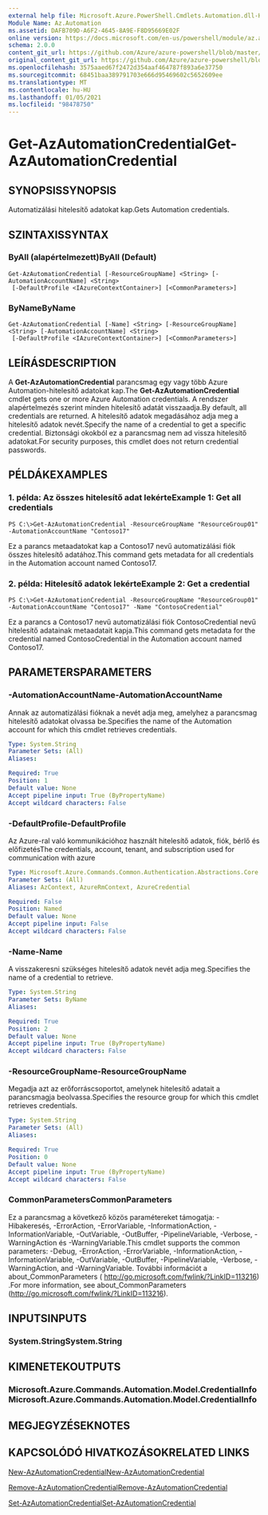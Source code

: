 ```yaml
---
external help file: Microsoft.Azure.PowerShell.Cmdlets.Automation.dll-Help.xml
Module Name: Az.Automation
ms.assetid: DAFB709D-A6F2-4645-8A9E-F8D95669E02F
online version: https://docs.microsoft.com/en-us/powershell/module/az.automation/get-azautomationcredential
schema: 2.0.0
content_git_url: https://github.com/Azure/azure-powershell/blob/master/src/Automation/Automation/help/Get-AzAutomationCredential.md
original_content_git_url: https://github.com/Azure/azure-powershell/blob/master/src/Automation/Automation/help/Get-AzAutomationCredential.md
ms.openlocfilehash: 3575aaed67f2472d354aaf464787f893a6e37750
ms.sourcegitcommit: 68451baa389791703e666d95469602c5652609ee
ms.translationtype: MT
ms.contentlocale: hu-HU
ms.lasthandoff: 01/05/2021
ms.locfileid: "98478750"
---
```

# <span data-ttu-id="a14f4-101">Get-AzAutomationCredential</span><span class="sxs-lookup"><span data-stu-id="a14f4-101">Get-AzAutomationCredential</span></span>

## <span data-ttu-id="a14f4-102">SYNOPSIS</span><span class="sxs-lookup"><span data-stu-id="a14f4-102">SYNOPSIS</span></span>
<span data-ttu-id="a14f4-103">Automatizálási hitelesítő adatokat kap.</span><span class="sxs-lookup"><span data-stu-id="a14f4-103">Gets Automation credentials.</span></span>

## <span data-ttu-id="a14f4-104">SZINTAXIS</span><span class="sxs-lookup"><span data-stu-id="a14f4-104">SYNTAX</span></span>

### <span data-ttu-id="a14f4-105">ByAll (alapértelmezett)</span><span class="sxs-lookup"><span data-stu-id="a14f4-105">ByAll (Default)</span></span>
```
Get-AzAutomationCredential [-ResourceGroupName] <String> [-AutomationAccountName] <String>
 [-DefaultProfile <IAzureContextContainer>] [<CommonParameters>]
```

### <span data-ttu-id="a14f4-106">ByName</span><span class="sxs-lookup"><span data-stu-id="a14f4-106">ByName</span></span>
```
Get-AzAutomationCredential [-Name] <String> [-ResourceGroupName] <String> [-AutomationAccountName] <String>
 [-DefaultProfile <IAzureContextContainer>] [<CommonParameters>]
```

## <span data-ttu-id="a14f4-107">LEÍRÁS</span><span class="sxs-lookup"><span data-stu-id="a14f4-107">DESCRIPTION</span></span>
<span data-ttu-id="a14f4-108">A **Get-AzAutomationCredential** parancsmag egy vagy több Azure Automation-hitelesítő adatokat kap.</span><span class="sxs-lookup"><span data-stu-id="a14f4-108">The **Get-AzAutomationCredential** cmdlet gets one or more Azure Automation credentials.</span></span>
<span data-ttu-id="a14f4-109">A rendszer alapértelmezés szerint minden hitelesítő adatát visszaadja.</span><span class="sxs-lookup"><span data-stu-id="a14f4-109">By default, all credentials are returned.</span></span>
<span data-ttu-id="a14f4-110">A hitelesítő adatok megadásához adja meg a hitelesítő adatok nevét.</span><span class="sxs-lookup"><span data-stu-id="a14f4-110">Specify the name of a credential to get a specific credential.</span></span>
<span data-ttu-id="a14f4-111">Biztonsági okokból ez a parancsmag nem ad vissza hitelesítő adatokat.</span><span class="sxs-lookup"><span data-stu-id="a14f4-111">For security purposes, this cmdlet does not return credential passwords.</span></span>

## <span data-ttu-id="a14f4-112">PÉLDÁK</span><span class="sxs-lookup"><span data-stu-id="a14f4-112">EXAMPLES</span></span>

### <span data-ttu-id="a14f4-113">1. példa: Az összes hitelesítő adat lekérte</span><span class="sxs-lookup"><span data-stu-id="a14f4-113">Example 1: Get all credentials</span></span>
```
PS C:\>Get-AzAutomationCredential -ResourceGroupName "ResourceGroup01" -AutomationAccountName "Contoso17"
```

<span data-ttu-id="a14f4-114">Ez a parancs metaadatokat kap a Contoso17 nevű automatizálási fiók összes hitelesítő adatához.</span><span class="sxs-lookup"><span data-stu-id="a14f4-114">This command gets metadata for all credentials in the Automation account named Contoso17.</span></span>

### <span data-ttu-id="a14f4-115">2. példa: Hitelesítő adatok lekérte</span><span class="sxs-lookup"><span data-stu-id="a14f4-115">Example 2: Get a credential</span></span>
```
PS C:\>Get-AzAutomationCredential -ResourceGroupName "ResourceGroup01" -AutomationAccountName "Contoso17" -Name "ContosoCredential"
```

<span data-ttu-id="a14f4-116">Ez a parancs a Contoso17 nevű automatizálási fiók ContosoCredential nevű hitelesítő adatainak metaadatait kapja.</span><span class="sxs-lookup"><span data-stu-id="a14f4-116">This command gets metadata for the credential named ContosoCredential in the Automation account named Contoso17.</span></span>

## <span data-ttu-id="a14f4-117">PARAMETERS</span><span class="sxs-lookup"><span data-stu-id="a14f4-117">PARAMETERS</span></span>

### <span data-ttu-id="a14f4-118">-AutomationAccountName</span><span class="sxs-lookup"><span data-stu-id="a14f4-118">-AutomationAccountName</span></span>
<span data-ttu-id="a14f4-119">Annak az automatizálási fióknak a nevét adja meg, amelyhez a parancsmag hitelesítő adatokat olvassa be.</span><span class="sxs-lookup"><span data-stu-id="a14f4-119">Specifies the name of the Automation account for which this cmdlet retrieves credentials.</span></span>

```yaml
Type: System.String
Parameter Sets: (All)
Aliases:

Required: True
Position: 1
Default value: None
Accept pipeline input: True (ByPropertyName)
Accept wildcard characters: False
```

### <span data-ttu-id="a14f4-120">-DefaultProfile</span><span class="sxs-lookup"><span data-stu-id="a14f4-120">-DefaultProfile</span></span>
<span data-ttu-id="a14f4-121">Az Azure-ral való kommunikációhoz használt hitelesítő adatok, fiók, bérlő és előfizetés</span><span class="sxs-lookup"><span data-stu-id="a14f4-121">The credentials, account, tenant, and subscription used for communication with azure</span></span>

```yaml
Type: Microsoft.Azure.Commands.Common.Authentication.Abstractions.Core.IAzureContextContainer
Parameter Sets: (All)
Aliases: AzContext, AzureRmContext, AzureCredential

Required: False
Position: Named
Default value: None
Accept pipeline input: False
Accept wildcard characters: False
```

### <span data-ttu-id="a14f4-122">-Name</span><span class="sxs-lookup"><span data-stu-id="a14f4-122">-Name</span></span>
<span data-ttu-id="a14f4-123">A visszakeresni szükséges hitelesítő adatok nevét adja meg.</span><span class="sxs-lookup"><span data-stu-id="a14f4-123">Specifies the name of a credential to retrieve.</span></span>

```yaml
Type: System.String
Parameter Sets: ByName
Aliases:

Required: True
Position: 2
Default value: None
Accept pipeline input: True (ByPropertyName)
Accept wildcard characters: False
```

### <span data-ttu-id="a14f4-124">-ResourceGroupName</span><span class="sxs-lookup"><span data-stu-id="a14f4-124">-ResourceGroupName</span></span>
<span data-ttu-id="a14f4-125">Megadja azt az erőforráscsoportot, amelynek hitelesítő adatait a parancsmagja beolvassa.</span><span class="sxs-lookup"><span data-stu-id="a14f4-125">Specifies the resource group for which this cmdlet retrieves credentials.</span></span>

```yaml
Type: System.String
Parameter Sets: (All)
Aliases:

Required: True
Position: 0
Default value: None
Accept pipeline input: True (ByPropertyName)
Accept wildcard characters: False
```

### <span data-ttu-id="a14f4-126">CommonParameters</span><span class="sxs-lookup"><span data-stu-id="a14f4-126">CommonParameters</span></span>
<span data-ttu-id="a14f4-127">Ez a parancsmag a következő közös paramétereket támogatja: -Hibakeresés, -ErrorAction, -ErrorVariable, -InformationAction, -InformationVariable, -OutVariable, -OutBuffer, -PipelineVariable, -Verbose, -WarningAction és -WarningVariable.</span><span class="sxs-lookup"><span data-stu-id="a14f4-127">This cmdlet supports the common parameters: -Debug, -ErrorAction, -ErrorVariable, -InformationAction, -InformationVariable, -OutVariable, -OutBuffer, -PipelineVariable, -Verbose, -WarningAction, and -WarningVariable.</span></span> <span data-ttu-id="a14f4-128">További információt a about_CommonParameters ( http://go.microsoft.com/fwlink/?LinkID=113216) .</span><span class="sxs-lookup"><span data-stu-id="a14f4-128">For more information, see about_CommonParameters (http://go.microsoft.com/fwlink/?LinkID=113216).</span></span>

## <span data-ttu-id="a14f4-129">INPUTS</span><span class="sxs-lookup"><span data-stu-id="a14f4-129">INPUTS</span></span>

### <span data-ttu-id="a14f4-130">System.String</span><span class="sxs-lookup"><span data-stu-id="a14f4-130">System.String</span></span>

## <span data-ttu-id="a14f4-131">KIMENETEK</span><span class="sxs-lookup"><span data-stu-id="a14f4-131">OUTPUTS</span></span>

### <span data-ttu-id="a14f4-132">Microsoft.Azure.Commands.Automation.Model.CredentialInfo</span><span class="sxs-lookup"><span data-stu-id="a14f4-132">Microsoft.Azure.Commands.Automation.Model.CredentialInfo</span></span>

## <span data-ttu-id="a14f4-133">MEGJEGYZÉSEK</span><span class="sxs-lookup"><span data-stu-id="a14f4-133">NOTES</span></span>

## <span data-ttu-id="a14f4-134">KAPCSOLÓDÓ HIVATKOZÁSOK</span><span class="sxs-lookup"><span data-stu-id="a14f4-134">RELATED LINKS</span></span>

[<span data-ttu-id="a14f4-135">New-AzAutomationCredential</span><span class="sxs-lookup"><span data-stu-id="a14f4-135">New-AzAutomationCredential</span></span>](./New-AzAutomationCredential.md)

[<span data-ttu-id="a14f4-136">Remove-AzAutomationCredential</span><span class="sxs-lookup"><span data-stu-id="a14f4-136">Remove-AzAutomationCredential</span></span>](./Remove-AzAutomationCredential.md)

[<span data-ttu-id="a14f4-137">Set-AzAutomationCredential</span><span class="sxs-lookup"><span data-stu-id="a14f4-137">Set-AzAutomationCredential</span></span>](./Set-AzAutomationCredential.md)


